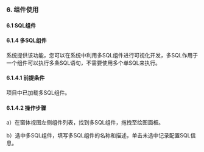 ### 6. 组件使用

#### 6.1 SQL组件

#### 6.1.4 多SQL组件

系统提供该功能，您可以在系统中利用多SQL组件进行可视化开发，多SQL作用于一个组件可以执行多条SQL语句，不需要使用多个单SQL来执行。

#### 6.1.4.1 前提条件

项目中已加载多SQL组件。

#### 6.1.4.2 操作步骤

a）在窗体视图左侧组件列表，找到多SQL组件，拖拽至绘图面板。

b）选中多SQL组件，填写多SQL组件的名称和描述，单击未选中记录配置SQL信息。
